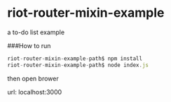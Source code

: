 # riot-router-mixin-example

a to-do list example

###How to run

```js
riot-router-mixin-example-path$ npm install
riot-router-mixin-example-path$ node index.js
```
then open brower

url: localhost:3000
